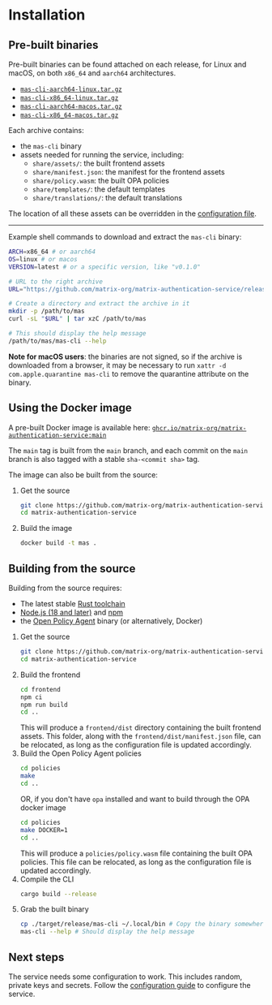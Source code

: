 # Installation

## Pre-built binaries

Pre-built binaries can be found attached on each release, for Linux and macOS, on both `x86_64` and `aarch64` architectures.

- [`mas-cli-aarch64-linux.tar.gz`](https://github.com/matrix-org/matrix-authentication-service/releases/latest/download/mas-cli-aarch64-linux.tar.gz)
- [`mas-cli-x86_64-linux.tar.gz`](https://github.com/matrix-org/matrix-authentication-service/releases/latest/download/mas-cli-x86_64-linux.tar.gz)
- [`mas-cli-aarch64-macos.tar.gz`](https://github.com/matrix-org/matrix-authentication-service/releases/latest/download/mas-cli-aarch64-macos.tar.gz)
- [`mas-cli-x86_64-macos.tar.gz`](https://github.com/matrix-org/matrix-authentication-service/releases/latest/download/mas-cli-x86_64-macos.tar.gz)

Each archive contains:

- the `mas-cli` binary
- assets needed for running the service, including:
  - `share/assets/`: the built frontend assets
  - `share/manifest.json`: the manifest for the frontend assets
  - `share/policy.wasm`: the built OPA policies
  - `share/templates/`: the default templates
  - `share/translations/`: the default translations

The location of all these assets can be overridden in the [configuration file](./configuration.md).

---

Example shell commands to download and extract the `mas-cli` binary:

```sh
ARCH=x86_64 # or aarch64
OS=linux # or macos
VERSION=latest # or a specific version, like "v0.1.0"

# URL to the right archive
URL="https://github.com/matrix-org/matrix-authentication-service/releases/${VERSION}/download/mas-cli-${ARCH}-${OS}.tar.gz"

# Create a directory and extract the archive in it
mkdir -p /path/to/mas
curl -sL "$URL" | tar xzC /path/to/mas

# This should display the help message
/path/to/mas/mas-cli --help
```

**Note for macOS users**: the binaries are not signed, so if the archive is downloaded from a browser, it may be necessary to run `xattr -d com.apple.quarantine mas-cli` to remove the quarantine attribute on the binary.


## Using the Docker image

A pre-built Docker image is available here: [`ghcr.io/matrix-org/matrix-authentication-service:main`](https://ghcr.io/matrix-org/matrix-authentication-service:main)

The `main` tag is built from the `main` branch, and each commit on the `main` branch is also tagged with a stable `sha-<commit sha>` tag.

The image can also be built from the source:

1. Get the source
   ```sh
   git clone https://github.com/matrix-org/matrix-authentication-service.git
   cd matrix-authentication-service
   ```
1. Build the image
   ```sh
   docker build -t mas .
   ```

## Building from the source

Building from the source requires:

- The latest stable [Rust toolchain](https://www.rust-lang.org/learn/get-started)
- [Node.js (18 and later)](https://nodejs.org/en/) and [npm](https://www.npmjs.com/get-npm)
- the [Open Policy Agent](https://www.openpolicyagent.org/docs/latest/#running-opa) binary (or alternatively, Docker)

1. Get the source
   ```sh
   git clone https://github.com/matrix-org/matrix-authentication-service.git
   cd matrix-authentication-service
   ```
1. Build the frontend
   ```sh
   cd frontend
   npm ci
   npm run build
   cd ..
   ```
   This will produce a `frontend/dist` directory containing the built frontend assets.
   This folder, along with the `frontend/dist/manifest.json` file, can be relocated, as long as the configuration file is updated accordingly.
1. Build the Open Policy Agent policies
   ```sh
   cd policies
   make
   cd ..
   ```
   OR, if you don't have `opa` installed and want to build through the OPA docker image
   ```sh
   cd policies
   make DOCKER=1
   cd ..
   ```
   This will produce a `policies/policy.wasm` file containing the built OPA policies.
   This file can be relocated, as long as the configuration file is updated accordingly.
1. Compile the CLI
   ```sh
   cargo build --release
   ```
1. Grab the built binary
   ```sh
   cp ./target/release/mas-cli ~/.local/bin # Copy the binary somewhere in $PATH
   mas-cli --help # Should display the help message
   ```

## Next steps

The service needs some configuration to work.
This includes random, private keys and secrets.
Follow the [configuration guide](./general.md) to configure the service.
